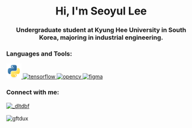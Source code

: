 <h1 align="center">Hi, I'm Seoyul Lee</h1>
<h3 align="center">Undergraduate student at Kyung Hee University in South Korea, majoring in industrial engineering.</h3>

<h3 align="left">Languages and Tools:</h3>
<p align="left"> 
<a href="https://www.python.org" target="_blank" rel="noreferrer"> <img src="https://raw.githubusercontent.com/devicons/devicon/master/icons/python/python-original.svg" alt="python" width="40" height="40"/> </a> 
<a href="https://www.tensorflow.org" target="_blank" rel="noreferrer"> <img src="https://www.vectorlogo.zone/logos/tensorflow/tensorflow-icon.svg" alt="tensorflow" width="40" height="40"/> </a> 
<a href="https://opencv.org/" target="_blank" rel="noreferrer"> <img src="https://www.vectorlogo.zone/logos/opencv/opencv-icon.svg" alt="opencv" width="40" height="40"/> </a>  
<a href="https://www.figma.com/" target="_blank" rel="noreferrer"> <img src="https://www.vectorlogo.zone/logos/figma/figma-icon.svg" alt="figma" width="40" height="40"/> </a>  
</p>

<h3 align="left">Connect with me:</h3>
<p align="left">
<a href="https://instagram.com/_dltdbf" target="blank"><img align="center" src="https://raw.githubusercontent.com/rahuldkjain/github-profile-readme-generator/master/src/images/icons/Social/instagram.svg" alt="_dltdbf" height="30" width="40" /></a>
</p>

<p><img align="center" src="https://github-readme-stats.vercel.app/api/top-langs?username=gftdux&show_icons=true&locale=en&layout=compact" alt="gftdux" /></p>
